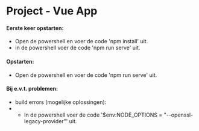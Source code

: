 # Project - Vue App
#### Eerste keer opstarten:
- Open de powershell en voer de code 'npm install' uit.
- in de powershell voer de code 'npm run serve' uit.

#### Opstarten: 
- Open de powershell en voer de code 'npm run serve' uit.

#### Bij e.v.t. problemen:
- build errors (mogelijke oplossingen):
- - In de powershell voer de code '$env:NODE_OPTIONS = "--openssl-legacy-provider"' uit.
